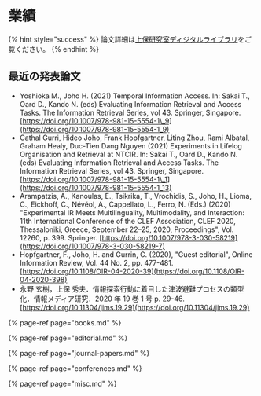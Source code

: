 # 業績

{% hint style="success" %}
論文詳細は[上保研究室ディジタルライブラリ](https://www.notion.so/83ac8b3d9f3b410c8a7837227a110ae0)をご覧ください。
{% endhint %}

## 最近の発表論文

* Yoshioka M., Joho H. \(2021\) Temporal Information Access. In: Sakai T., Oard D., Kando N. \(eds\) Evaluating Information Retrieval and Access Tasks. The Information Retrieval Series, vol 43. Springer, Singapore. [https://doi.org/10.1007/978-981-15-5554-1\_9](https://doi.org/10.1007/978-981-15-5554-1_9)
* Cathal Gurri, Hideo Joho, Frank Hopfgartner, Liting Zhou, Rami Albatal, Graham Healy, Duc-Tien Dang Nguyen \(2021\) Experiments in Lifelog Organisation and Retrieval at NTCIR. In: Sakai T., Oard D., Kando N. \(eds\) Evaluating Information Retrieval and Access Tasks. The Information Retrieval Series, vol 43. Springer, Singapore. [https://doi.org/10.1007/978-981-15-5554-1\_1](https://doi.org/10.1007/978-981-15-5554-1_13)
* Arampatzis, A., Kanoulas, E., Tsikrika, T., Vrochidis, S., Joho, H., Lioma, C., Eickhoff, C., Névéol, A., Cappellato, L., Ferro, N. \(Eds.\) \(2020\) "Experimental IR Meets Multilinguality, Multimodality, and Interaction: 11th International Conference of the CLEF Association, CLEF 2020, Thessaloniki, Greece, September 22–25, 2020, Proceedings", Vol. 12260, p. 399. Springer. [https://doi.org/10.1007/978-3-030-58219](https://doi.org/10.1007/978-3-030-58219-7)
* Hopfgartner, F., Joho, H. and Gurrin, C. \(2020\), "Guest editorial", Online Information Review, Vol. 44 No. 2, pp. 477-481. [https://doi.org/10.1108/OIR-04-2020-39](https://doi.org/10.1108/OIR-04-2020-398)
* 永野 玄樹，上保 秀夫．情報探索行動に着目した津波避難プロセスの類型化．情報メディア研究．2020 年 19 巻 1 号 p. 29-46. [https://doi.org/10.11304/jims.19.29](https://doi.org/10.11304/jims.19.29)

{% page-ref page="books.md" %}

{% page-ref page="editorial.md" %}

{% page-ref page="journal-papers.md" %}

{% page-ref page="conferences.md" %}

{% page-ref page="misc.md" %}

